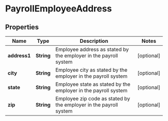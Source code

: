 

# PayrollEmployeeAddress


## Properties

| Name | Type | Description | Notes |
|------------ | ------------- | ------------- | -------------|
|**address1** | **String** | Employee address as stated by the employer in the payroll system |  [optional] |
|**city** | **String** | Employee city as stated by the employer in the payroll system |  [optional] |
|**state** | **String** | Employee state as stated by the employer in the payroll system |  [optional] |
|**zip** | **String** | Employee zip code as stated by the employer in the payroll system |  [optional] |




